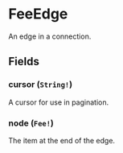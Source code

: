 # FeeEdge

An edge in a connection.

## Fields

### cursor (`String!`)
A cursor for use in pagination.

### node (`Fee!`)
The item at the end of the edge.
